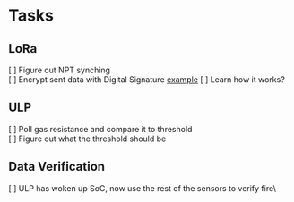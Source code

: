 # Tasks
## LoRa
[ ] Figure out NPT synching\
[ ] Encrypt sent data with Digital Signature [example](https://github.com/espressif/esp-idf/blob/5b11895700/examples/protocols/mqtt/ssl_ds/README.md)
[ ] Learn how it works?

## ULP
[ ] Poll gas resistance and compare it to threshold\
[ ] Figure out what the threshold should be

## Data Verification
[ ] ULP has woken up SoC, now use the rest of the sensors to verify fire\
